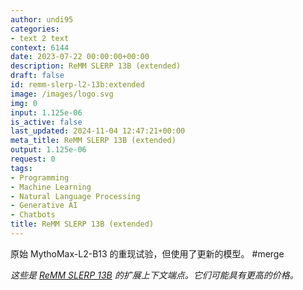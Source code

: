 ```yaml
---
author: undi95
categories:
- text 2 text
context: 6144
date: 2023-07-22 00:00:00+00:00
description: ReMM SLERP 13B (extended)
draft: false
id: remm-slerp-l2-13b:extended
image: /images/logo.svg
img: 0
input: 1.125e-06
is_active: false
last_updated: 2024-11-04 12:47:21+00:00
meta_title: ReMM SLERP 13B (extended)
output: 1.125e-06
request: 0
tags:
- Programming
- Machine Learning
- Natural Language Processing
- Generative AI
- Chatbots
title: ReMM SLERP 13B (extended)
---
```
















原始 MythoMax-L2-B13 的重现试验，但使用了更新的模型。 #merge

_这些是 [ReMM SLERP 13B](/undi95/remm-slerp-l2-13b) 的扩展上下文端点。它们可能具有更高的价格。_

